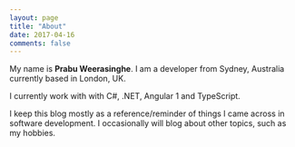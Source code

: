 ```yaml
---
layout: page
title: "About"
date: 2017-04-16
comments: false
---
```

My name is <span class="intro"><strong class="author-name" itemprop="name">Prabu Weerasinghe</strong><span>. I am a developer from Sydney, Australia currently based in London, UK.

I currently work with with C#, .NET, Angular 1 and TypeScript.

I keep this blog mostly as a reference/reminder of things I came across in software development. I occasionally will blog about other topics, such as my hobbies.